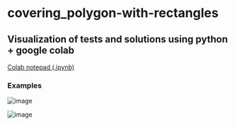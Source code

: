# covering_polygon-with-rectangles

## Visualization of tests and solutions using python + google colab
[Colab notepad (.ipynb)](https://colab.research.google.com/drive/1sF5mUvf45FIDifNH_Wrb9fk95YqJ6kIK?usp=sharing)

### Examples
![image](https://user-images.githubusercontent.com/48153570/208210416-0448ec62-bb0f-4e49-939f-04f5a296a14c.png)

![image](https://user-images.githubusercontent.com/48153570/208210531-eb75c574-8494-4812-9f16-fb7b35cb9dc9.png)
